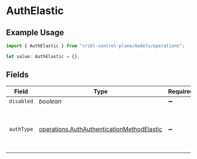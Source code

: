 # AuthElastic

## Example Usage

```typescript
import { AuthElastic } from "cribl-control-plane/models/operations";

let value: AuthElastic = {};
```

## Fields

| Field                                                                                                    | Type                                                                                                     | Required                                                                                                 | Description                                                                                              |
| -------------------------------------------------------------------------------------------------------- | -------------------------------------------------------------------------------------------------------- | -------------------------------------------------------------------------------------------------------- | -------------------------------------------------------------------------------------------------------- |
| `disabled`                                                                                               | *boolean*                                                                                                | :heavy_minus_sign:                                                                                       | N/A                                                                                                      |
| `authType`                                                                                               | [operations.AuthAuthenticationMethodElastic](../../models/operations/authauthenticationmethodelastic.md) | :heavy_minus_sign:                                                                                       | Enter credentials directly, or select a stored secret                                                    |